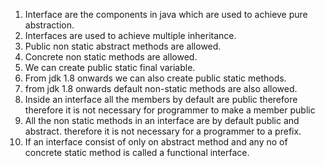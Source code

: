 1. Interface are the components in java which are used
    to achieve pure abstraction.
2. Interfaces are used to achieve multiple inheritance.
3. Public non static abstract methods are allowed.
4. Concrete non static methods are allowed.
5. We can create public static final variable.
6. From jdk 1.8 onwards we can also create public static methods.
7. from jdk 1.8 onwards default non-static methods are also allowed.
8. Inside an interface all the members by default are public therefore
    therefore it is not necessary for programmer to make a member public
9. All the non static methods in an interface are by default public and abstract. therefore
    it is not necessary for a programmer to a prefix.
10. If an interface consist of only on abstract method and any no of concrete static method
    is called a functional interface.